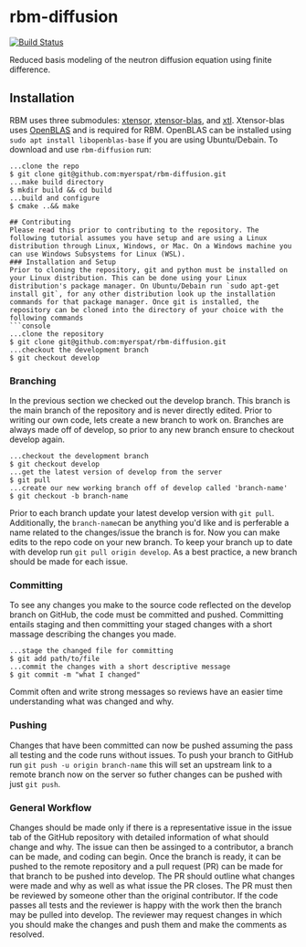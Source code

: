 # rbm-diffusion
[![Build Status](https://github.com/myerspat/rbm-diffusion/actions/workflows/cmake.yml/badge.svg)](https://github.com/myerspat/rbm-diffusion/actions/workflows)

Reduced basis modeling of the neutron diffusion equation using finite difference.

## Installation

RBM uses three submodules: [xtensor](https://github.com/xtensor-stack/xtensor), [xtensor-blas](https://github.com/xtensor-stack/xtensor-blas), and [xtl](https://github.com/xtensor-stack/xtl). Xtensor-blas uses [OpenBLAS](https://github.com/xianyi/OpenBLAS) and is required for RBM. OpenBLAS can be installed using `sudo apt install libopenblas-base` if you are using Ubuntu/Debain. To download and use `rbm-diffusion` run:
```console
...clone the repo
$ git clone git@github.com:myerspat/rbm-diffusion.git
...make build directory
$ mkdir build && cd build
...build and configure
$ cmake ..&& make

## Contributing
Please read this prior to contributing to the repository. The following tutorial assumes you have setup and are using a Linux distribution through Linux, Windows, or Mac. On a Windows machine you can use Windows Subsystems for Linux (WSL).
### Installation and Setup
Prior to cloning the repository, git and python must be installed on your Linux distribution. This can be done using your Linux distribution's package manager. On Ubuntu/Debain run `sudo apt-get install git`, for any other distribution look up the installation commands for that package manager. Once git is installed, the repository can be cloned into the directory of your choice with the following commands
```console
...clone the repository
$ git clone git@github.com:myerspat/rbm-diffusion.git
...checkout the development branch
$ git checkout develop
```

### Branching
In the previous section we checked out the develop branch. This branch is the main branch of the repository and is never directly edited. Prior to writing our own code, lets create a new branch to work on. Branches are always made off of develop, so prior to any new branch ensure to checkout develop again.
```console
...checkout the development branch
$ git checkout develop
...get the latest version of develop from the server
$ git pull
...create our new working branch off of develop called 'branch-name'
$ git checkout -b branch-name
```
Prior to each branch update your latest develop version with `git pull`. Additionally, the `branch-name`can be anything you'd like and is perferable a name related to the changes/issue the branch is for. Now you can make edits to the repo code on your new branch. To keep your branch up to date with develop run `git pull origin develop`. As a best practice, a new branch should be made for each issue.

### Committing
To see any changes you make to the source code reflected on the develop branch on GitHub, the code must be committed and pushed. Committing entails staging and then committing your staged changes with a short massage describing the changes you made.
```console
...stage the changed file for committing
$ git add path/to/file
...commit the changes with a short descriptive message
$ git commit -m "what I changed"
```
Commit often and write strong messages so reviews have an easier time understanding what was changed and why.

### Pushing
Changes that have been committed can now be pushed assuming the pass all testing and the code runs without issues. To push your branch to GitHub run `git push -u origin branch-name` this will set an upstream link to a remote branch now on the server so futher changes can be pushed with just `git push`. 

### General Workflow
Changes should be made only if there is a representative issue in the issue tab of the GitHub repository with detailed information of what should change and why. The issue can then be assinged to a contributor, a branch can be made, and coding can begin. Once the branch is ready, it can be pushed to the remote repository and a pull request (PR) can be made for that branch to be pushed into develop. The PR should outline what changes were made and why as well as what issue the PR closes. The PR must then be reviewed by someone other than the original contributor. If the code passes all tests and the reviewer is happy with the work then the branch may be pulled into develop. The reviewer may request changes in which you should make the changes and push them and make the comments as resolved. 
